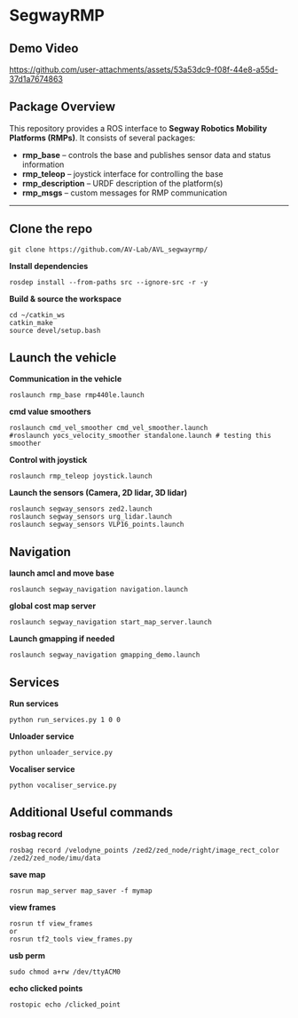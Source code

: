 # SegwayRMP

## Demo Video

https://github.com/user-attachments/assets/53a53dc9-f08f-44e8-a55d-37d1a7674863

## Package Overview
This repository provides a ROS interface to **Segway Robotics Mobility Platforms (RMPs)**. It consists of several packages:

- **rmp_base** – controls the base and publishes sensor data and status information  
- **rmp_teleop** – joystick interface for controlling the base  
- **rmp_description** – URDF description of the platform(s)  
- **rmp_msgs** – custom messages for RMP communication  

---

## Clone the repo
```
git clone https://github.com/AV-Lab/AVL_segwayrmp/
```

**Install dependencies**
```
rosdep install --from-paths src --ignore-src -r -y
```

**Build & source the workspace**
```
cd ~/catkin_ws
catkin_make
source devel/setup.bash
```

## Launch the vehicle

**Communication in the vehicle**
```
roslaunch rmp_base rmp440le.launch 
```

**cmd value smoothers**
```
roslaunch cmd_vel_smoother cmd_vel_smoother.launch 
#roslaunch yocs_velocity_smoother standalone.launch # testing this smoother
```

**Control with joystick**
```
roslaunch rmp_teleop joystick.launch 
```

**Launch the sensors (Camera, 2D lidar, 3D lidar)**
```
roslaunch segway_sensors zed2.launch
roslaunch segway_sensors urg_lidar.launch 
roslaunch segway_sensors VLP16_points.launch
```

## Navigation

**launch amcl and move base**
```
roslaunch segway_navigation navigation.launch 
```

**global cost map server**
```
roslaunch segway_navigation start_map_server.launch
```

**Launch gmapping if needed**
```
roslaunch segway_navigation gmapping_demo.launch
```

## Services

**Run services**
```
python run_services.py 1 0 0
```

**Unloader service**
```
python unloader_service.py 
```

**Vocaliser service**
```
python vocaliser_service.py 
```

## Additional Useful commands

**rosbag record**
```
rosbag record /velodyne_points /zed2/zed_node/right/image_rect_color /zed2/zed_node/imu/data
```

**save map**
```
rosrun map_server map_saver -f mymap
```

**view frames**
```
rosrun tf view_frames
or
rosrun tf2_tools view_frames.py
```

**usb perm**
```
sudo chmod a+rw /dev/ttyACM0 
```

**echo clicked points**

```
rostopic echo /clicked_point
```
